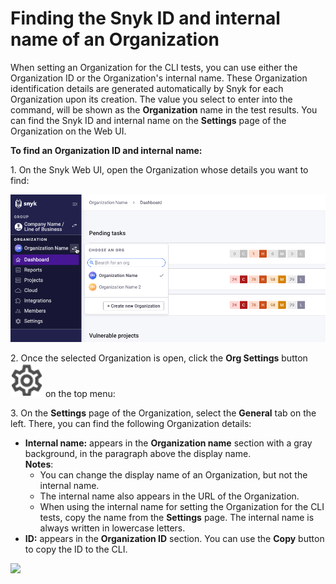 # Finding the Snyk ID and internal name of an Organization

When setting an Organization for the CLI tests, you can use either the Organization ID or the Organization's internal name. These Organization identification details are generated automatically by Snyk for each Organization upon its creation. The value you select to enter into the command, will be shown as the **Organization** name in the test results. You can find the Snyk ID and internal name on the **Settings** page of the Organization on the Web UI.

**To find an Organization ID and internal name:**

1\. On the Snyk Web UI, open the Organization whose details you want to find:

![](<../../../../.gitbook/assets/snyk-org-switcher (1).png>)

2\. Once the selected Organization is open, click the **Org Settings** button <img src="../../../../.gitbook/assets/Org Settings button - Icon (1) (1) (1) (1) (1) (1) (1) (1) (1) (1) (1) (1) (1) (1) (1) (1) (1) (1) (1) (1) (1) (1) (1) (1) (1) (1) (1) (1) (1) (1) (1) (1) (1) (1) (1) (1) (1) (1) (1) (1) (1) (1) (1) (1) (1) (1) (1) (1) (1) (1) (1) (1) (1) (1) (1) (12).png" alt="" data-size="line"> on the top menu:

3\. On the **Settings** page of the Organization, select the **General** tab on the left. There, you can find the following Organization details:

* **Internal name:** appears in the **Organization name** section with a gray background, in the paragraph above the display name.\
  **Notes**:
  * You can change the display name of an Organization, but not the internal name.
  * The internal name also appears in the URL of the Organization.
  * When using the internal name for setting the Organization for the CLI tests, copy the name from the **Settings** page. The internal name is always written in lowercase letters.
* **ID:** appears in the **Organization ID** section. You can use the **Copy** button to copy the ID to the CLI.

![](../../../../.gitbook/assets/snyk-org-info.png)
